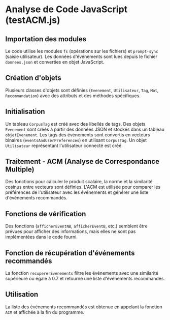 # Analyse de Code JavaScript (testACM.js)

## Importation des modules
Le code utilise les modules `fs` (opérations sur les fichiers) et `prompt-sync` (saisie utilisateur). Les données d'événements sont lues depuis le fichier `donnees.json` et converties en objet JavaScript.

## Création d'objets
Plusieurs classes d'objets sont définies (`Evenement`, `Utilisateur`, `Tag`, `Mot`, `Recommandation`) avec des attributs et des méthodes spécifiques.

## Initialisation
Un tableau `CorpusTag` est créé avec des libellés de tags. Des objets `Evenement` sont créés à partir des données JSON et stockés dans un tableau `objetEvenement`. Les tags des événements sont convertis en vecteurs binaires (`eventsAndUserPreferences`) en utilisant `CorpusTag`. Un objet `Utilisateur` représentant l'utilisateur connecté est créé.

## Traitement - ACM (Analyse de Correspondance Multiple)
Des fonctions pour calculer le produit scalaire, la norme et la similarité cosinus entre vecteurs sont définies. L'ACM est utilisée pour comparer les préférences de l'utilisateur avec les événements et générer une liste d'événements recommandés.

## Fonctions de vérification
Des fonctions (`afficherEventNB`, `afficherEventB`, etc.) semblent être prévues pour afficher des informations, mais elles ne sont pas implémentées dans le code fourni.

## Fonction de récupération d'événements recommandés
La fonction `recupererEvenements` filtre les événements avec une similarité supérieure ou égale à 0.7 et retourne une liste d'événements recommandés.

## Utilisation
La liste des événements recommandés est obtenue en appelant la fonction `ACM` et affichée à la fin du programme.

